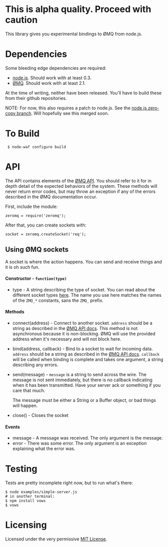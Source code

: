**This is alpha quality. Proceed with caution**
=======================

This library gives you experimental bindings to ØMQ from node.js.

Dependencies
============

Some bleeding edge dependencies are required:

 * [node.js]. Should work with at least 0.3.
 * [ØMQ]. Should work with at least 2.1.

At the time of writing, neither have been released. You'll have to build these
from their github repositories.

NOTE: For now, this also requires a patch to node.js.
See the [node.js zero-copy branch]. Will hopefully see this merged soon.

To Build
========

     $ node-waf configure build

API
===

The API contains elements of the [ØMQ API]. You should refer to it
for in depth detail of the expected behaviors of the system. These methods will
never return error codes, but may throw an exception if any of the errors
described in the ØMQ documentation occur.

First, include the module:

    zeromq = require('zeromq');

After that, you can create sockets with:

    socket = zeromq.createSocket('req');

Using ØMQ sockets
-------------
A socket is where the action happens. You can send and receive things and it is
oh such fun.

#### Constructor - `function(type)`
 * type - A string describing the type of socket. You can read about the
   different socket types [here][zmq_socket]. The name you use here matches the
   names of the `ZMQ_*` constants, sans the `ZMQ_` prefix.

#### Methods
 * connect(address) - Connect to another socket. `address` should be a string
   as described in the [ØMQ API docs][zmq_connect]. This method is not
   asynchronous because it is non-blocking. ØMQ will use the provided address
   when it's necessary and will not block here.
 * bind(address, callback) - Bind to a socket to wait for incoming data.
   `address` should be a string as described in the [ØMQ API docs][zmq_bind].
   `callback` will be called when binding is complete and takes one argument, 
   a string describing any errors.
 * send(message) - `message` is a string to send across the wire. The message is
   not sent immediately, but there is no callback indicating when it has been
   transmitted. Have your server ack or something if you care that much.

   The message must be either a String or a Buffer object, or bad things will
   happen.

 * close() - Closes the socket

#### Events
 * message - A message was received. The only argument is the message.
 * error - There was some error. The only argument is an exception explaining
   what the error was.

Testing
=======

Tests are pretty incomplete right now, but to run what's there:

    $ node examples/simple-server.js
    # in another terminal:
    $ npm install vows
    $ vows

Licensing
=========

Licensed under the very permissive [MIT License].

[node.js]: http://github.com/ry/node
[node.js zero-copy branch]: http://github.com/stephank/node/tree/zero-copy
[ØMQ]: http://github.com/zeromq/zeromq2
[ØMQ API]: http://api.zeromq.org/
[zmq_socket]: http://api.zeromq.org/zmq_socket.html
[zmq_connect]: http://api.zeromq.org/zmq_connect.html
[zmq_bind]: http://api.zeromq.org/zmq_bind.html
[MIT license]: http://www.opensource.org/licenses/mit-license.php
